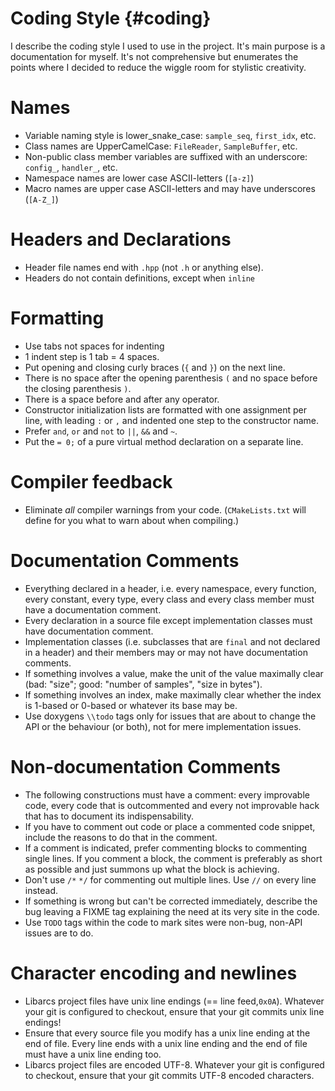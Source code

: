 # Coding Style														{#coding}


I describe the coding style I used to use in the project. It's main purpose is a
documentation for myself. It's not comprehensive but enumerates the points where
I decided to reduce the wiggle room for stylistic creativity.


# Names

- Variable naming style is lower_snake_case: ``sample_seq``,
  ``first_idx``, etc.
- Class names are UpperCamelCase: ``FileReader``, ``SampleBuffer``, etc.
- Non-public class member variables are suffixed with an underscore:
  ``config_``, ``handler_``, etc.
- Namespace names are lower case ASCII-letters (``[a-z]``)
- Macro names are upper case ASCII-letters and may have underscores (``[A-Z_]``)


# Headers and Declarations

- Header file names end with ``.hpp`` (not ``.h`` or anything else).
- Headers do not contain definitions, except when ``inline``


# Formatting

- Use tabs not spaces for indenting
- 1 indent step is 1 tab = 4 spaces.
- Put opening and closing curly braces (``{`` and ``}``) on the next line.
- There is no space after the opening parenthesis ``(`` and no space before the
  closing parenthesis ``)``.
- There is a space before and after any operator.
- Constructor initialization lists are formatted with one assignment per line,
  with leading ``:`` or ``,`` and indented one step to the constructor name.
- Prefer ``and``, ``or`` and ``not`` to ``||``, ``&&`` and ``~``.
- Put the ``= 0;`` of a pure virtual method declaration on a separate line.


# Compiler feedback

- Eliminate *all* compiler warnings from your code. (``CMakeLists.txt`` will
  define for you what to warn about when compiling.)


# Documentation Comments

- Everything declared in a header, i.e. every namespace, every function,
  every constant, every type, every class and every class member must have a
  documentation comment.
- Every declaration in a source file except implementation classes must have
  documentation comment.
- Implementation classes (i.e. subclasses that are ``final`` and not declared in
  a header) and their members may or may not have documentation comments.
- If something involves a value, make the unit of the value maximally clear
  (bad: "size"; good: "number of samples", "size in bytes").
- If something involves an index, make maximally clear whether the index is
  1-based or 0-based or whatever its base may be.
- Use doxygens ``\\todo`` tags only for issues that are about to change the API
  or the behaviour (or both), not for mere implementation issues.


# Non-documentation Comments

- The following constructions must have a comment: every improvable code, every
  code that is outcommented and every not improvable hack that has to
  document its indispensability.
- If you have to comment out code or place a commented code snippet, include the
  reasons to do that in the comment.
- If a comment is indicated, prefer commenting blocks to commenting single
  lines. If you comment a block, the comment is preferably as short as possible
  and just summons up what the block is achieving.
- Don't use ``/*`` ``*/`` for commenting out multiple lines. Use ``//`` on
  every line instead.
- If something is wrong but can't be corrected immediately, describe the bug
  leaving a FIXME tag explaining the need at its very site in the code.
- Use ``TODO`` tags within the code to mark sites were non-bug, non-API issues
  are to do.


# Character encoding and newlines

- Libarcs project files have unix line endings (== line feed,``0x0A``). Whatever
  your git is configured to checkout, ensure that your git commits unix line
  endings!
- Ensure that every source file you modify has a unix line ending at the end of
  file. Every line ends with a unix line ending and the end of file must have
  a unix line ending too.
- Libarcs project files are encoded UTF-8. Whatever your git is configured to
  checkout, ensure that your git commits UTF-8 encoded characters.

